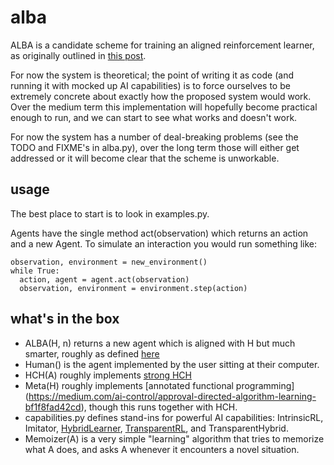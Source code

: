 # alba
ALBA is a candidate scheme for training an aligned reinforcement learner, as originally outlined
in [this post](https://medium.com/ai-control/alba-an-explicit-proposal-for-aligned-ai-17a55f60bbcf).

For now the system is theoretical; the point of writing it as code (and running it with mocked up
AI capabilities) is to force ourselves to be extremely concrete about exactly how the proposed system
would work. Over the medium term this implementation will hopefully become practical enough to run,
and we can start to see what works and doesn't work.

For now the system has a number of deal-breaking problems (see the TODO and FIXME's in alba.py),
over the long term those will either get addressed or it will become clear that the scheme is unworkable.

## usage

The best place to start is to look in examples.py.

Agents have the single method act(observation) which returns an action and a new Agent.
To simulate an interaction you would run something like:

```
observation, environment = new_environment()
while True:
  action, agent = agent.act(observation)
  observation, environment = environment.step(action)
``` 
 
## what's in the box

* ALBA(H, n) returns a new agent which is aligned with H but much smarter,
roughly as defined [here](https://medium.com/ai-control/alba-an-explicit-proposal-for-aligned-ai-17a55f60bbcf)
* Human() is the agent implemented by the user sitting at their computer.
* HCH(A) roughly implements [strong HCH](https://medium.com/ai-control/strong-hch-bedb0dc08d4e)
* Meta(H) roughly implements [annotated functional programming]
(https://medium.com/ai-control/approval-directed-algorithm-learning-bf1f8fad42cd), 
though this runs together with HCH.
* capabilities.py defines stand-ins for powerful AI capabilities:
IntrinsicRL, Imitator, [HybridLearner](https://medium.com/ai-control/imitation-rl-613d70146409),
[TransparentRL](https://medium.com/ai-control/the-informed-oversight-problem-1b51b4f66b35),
and TransparentHybrid.
* Memoizer(A) is a very simple "learning" algorithm that tries to memorize what A does,
and asks A whenever it encounters a novel situation.
